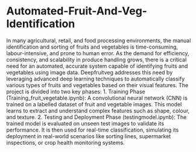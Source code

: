 # Automated-Fruit-And-Veg-Identification
In many agricultural, retail, and food processing environments, the manual identification and sorting of fruits and vegetables is time-consuming, labour-intensive, and prone to human error. As the demand for efficiency, consistency, and scalability in produce handling grows, there is a critical need for an automated, accurate system capable of identifying fruits and vegetables using image data.
Deepfruitveg addresses this need by leveraging advanced deep learning techniques to automatically classify various types of fruits and vegetables based on their visual features. The project is divided into two key phases:
1.
Training Phase (Training_fruit_vegetable.ipynb): A convolutional neural network (CNN) is trained on a labelled dataset of fruit and vegetable images. This model learns to extract and understand complex features such as shape, colour, and texture.
2.
Testing and Deployment Phase (testingmodel.ipynb): The trained model is evaluated on unseen test images to validate its performance. It is then used for real-time classification, simulating its deployment in real-world scenarios like sorting lines, supermarket inspections, or crop health monitoring systems.
